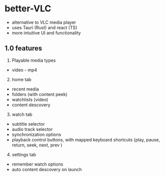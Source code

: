 # better-VLC

- alternative to VLC media player
- uses Tauri (Rust) and react (TS)
- more intuitive UI and functionality

## 1.0 features

1. Playable media types

- video - mp4

2. home tab

- recent media
- folders (with content peek)
- watchlists (video)
- content descovery

3. watch tab

- subtitle selector
- audio track selector
- synchronization options
- playback control buttons, with mapped keyboard shortcuts (play, pause, return, seek, next, prev )

4. settings tab

- remember watch options
- auto content descovery on launch

